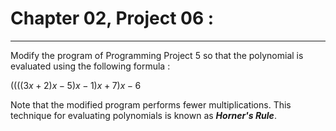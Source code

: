 # Chapter 02, Project 06 : 
----

Modify the program of Programming Project 5 so that the polynomial is evaluated using the following formula :

$(((( 3x + 2 ) x - 5 ) x - 1) x + 7) x - 6$

 Note that the modified program performs fewer multiplications. This technique for evaluating polynomials is known as ***Horner's Rule***.